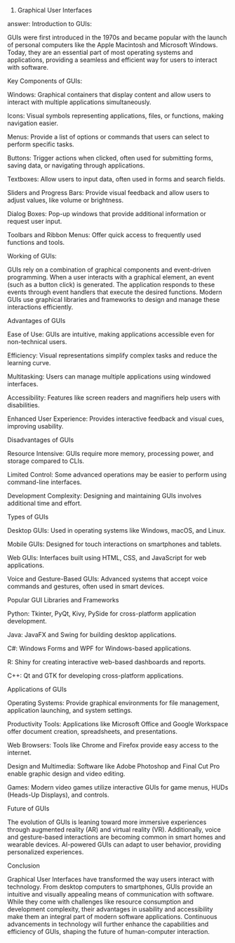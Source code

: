 1. Graphical User Interfaces 

answer:
Introduction to GUIs:

GUIs were first introduced in the 1970s and became popular with the launch of personal computers like the Apple Macintosh and Microsoft Windows. Today, they are an essential part of most operating systems and applications, providing a seamless and efficient way for users to interact with software.

Key Components of GUIs:

Windows: Graphical containers that display content and allow users to interact with multiple applications simultaneously.

Icons: Visual symbols representing applications, files, or functions, making navigation easier.

Menus: Provide a list of options or commands that users can select to perform specific tasks.

Buttons: Trigger actions when clicked, often used for submitting forms, saving data, or navigating through applications.

Textboxes: Allow users to input data, often used in forms and search fields.

Sliders and Progress Bars: Provide visual feedback and allow users to adjust values, like volume or brightness.

Dialog Boxes: Pop-up windows that provide additional information or request user input.

Toolbars and Ribbon Menus: Offer quick access to frequently used functions and tools.

Working of GUIs:

GUIs rely on a combination of graphical components and event-driven programming. When a user interacts with a graphical element, an event (such as a button click) is generated. The application responds to these events through event handlers that execute the desired functions. Modern GUIs use graphical libraries and frameworks to design and manage these interactions efficiently.

Advantages of GUIs

Ease of Use: GUIs are intuitive, making applications accessible even for non-technical users.

Efficiency: Visual representations simplify complex tasks and reduce the learning curve.

Multitasking: Users can manage multiple applications using windowed interfaces.

Accessibility: Features like screen readers and magnifiers help users with disabilities.

Enhanced User Experience: Provides interactive feedback and visual cues, improving usability.

Disadvantages of GUIs

Resource Intensive: GUIs require more memory, processing power, and storage compared to CLIs.

Limited Control: Some advanced operations may be easier to perform using command-line interfaces.

Development Complexity: Designing and maintaining GUIs involves additional time and effort.

Types of GUIs

Desktop GUIs: Used in operating systems like Windows, macOS, and Linux.

Mobile GUIs: Designed for touch interactions on smartphones and tablets.

Web GUIs: Interfaces built using HTML, CSS, and JavaScript for web applications.

Voice and Gesture-Based GUIs: Advanced systems that accept voice commands and gestures, often used in smart devices.

Popular GUI Libraries and Frameworks

Python: Tkinter, PyQt, Kivy, PySide for cross-platform application development.

Java: JavaFX and Swing for building desktop applications.

C#: Windows Forms and WPF for Windows-based applications.

R: Shiny for creating interactive web-based dashboards and reports.

C++: Qt and GTK for developing cross-platform applications.

Applications of GUIs

Operating Systems: Provide graphical environments for file management, application launching, and system settings.

Productivity Tools: Applications like Microsoft Office and Google Workspace offer document creation, spreadsheets, and presentations.

Web Browsers: Tools like Chrome and Firefox provide easy access to the internet.

Design and Multimedia: Software like Adobe Photoshop and Final Cut Pro enable graphic design and video editing.

Games: Modern video games utilize interactive GUIs for game menus, HUDs (Heads-Up Displays), and controls.

Future of GUIs

The evolution of GUIs is leaning toward more immersive experiences through augmented reality (AR) and virtual reality (VR). Additionally, voice and gesture-based interactions are becoming common in smart homes and wearable devices. AI-powered GUIs can adapt to user behavior, providing personalized experiences.

Conclusion

Graphical User Interfaces have transformed the way users interact with technology. From desktop computers to smartphones, GUIs provide an intuitive and visually appealing means of communication with software. While they come with challenges like resource consumption and development complexity, their advantages in usability and accessibility make them an integral part of modern software applications. Continuous advancements in technology will further enhance the capabilities and efficiency of GUIs, shaping the future of human-computer interaction.

